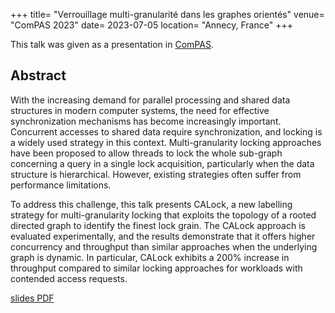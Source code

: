+++
title= "Verrouillage multi-granularité dans les graphes orientés"
venue= "ComPAS 2023"
date= 2023-07-05
location= "Annecy, France"
+++

This talk was given as a presentation in [ComPAS](https://2023.compas-conference.fr/). 

## Abstract

With the increasing demand for parallel processing and shared data structures in modern computer systems, the need for effective synchronization mechanisms has become increasingly important. Concurrent accesses to shared data require synchronization, and locking is a widely used strategy in this context. Multi-granularity locking approaches have been proposed to allow threads to lock the whole sub-graph concerning a query in a single lock acquisition, particularly when the data structure is hierarchical. However, existing strategies often suffer from performance limitations.

To address this challenge, this talk presents CALock, a new labelling strategy for multi-granularity locking that exploits the topology of a rooted directed graph to identify the finest lock grain. The CALock approach is evaluated experimentally, and the results demonstrate that it offers higher concurrency and throughput than similar approaches when the underlying graph is dynamic. In particular, CALock exhibits a 200\% increase in throughput compared to similar locking approaches for workloads with contended access requests.


[slides PDF](/talk/slides/CALock_Compas.pdf)